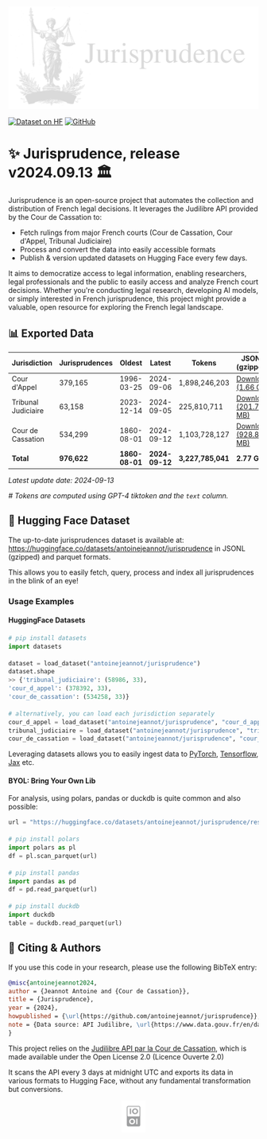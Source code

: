 <p align="center"><img src="https://raw.githubusercontent.com/antoinejeannot/jurisprudence/artefacts/jurisprudence.svg" width=650></p>

[![Dataset on HF](https://huggingface.co/datasets/huggingface/badges/resolve/main/dataset-on-hf-md-dark.svg)](https://huggingface.co/datasets/antoinejeannot/jurisprudence) [![GitHub](https://img.shields.io/badge/github-%23121011.svg?style=for-the-badge&logo=github&logoColor=white)](https://github.com/antoinejeannot/jurisprudence)

# ✨ Jurisprudence, release v2024.09.13 🏛️

Jurisprudence is an open-source project that automates the collection and distribution of French legal decisions. It leverages the Judilibre API provided by the Cour de Cassation to:

- Fetch rulings from major French courts (Cour de Cassation, Cour d'Appel, Tribunal Judiciaire)
- Process and convert the data into easily accessible formats
- Publish & version updated datasets on Hugging Face every few days.

It aims to democratize access to legal information, enabling researchers, legal professionals and the public to easily access and analyze French court decisions.
Whether you're conducting legal research, developing AI models, or simply interested in French jurisprudence, this project might provide a valuable, open resource for exploring the French legal landscape.

## 📊 Exported Data

| Jurisdiction | Jurisprudences | Oldest | Latest | Tokens | JSONL (gzipped) | Parquet |
|--------------|----------------|--------|--------|--------|-----------------|---------|
| Cour d'Appel | 379,165 | 1996-03-25 | 2024-09-06 | 1,898,246,203 | [Download (1.66 GB)](https://huggingface.co/datasets/antoinejeannot/jurisprudence/resolve/main/cour_d_appel.jsonl.gz?download=true) | [Download (2.77 GB)](https://huggingface.co/datasets/antoinejeannot/jurisprudence/resolve/main/cour_d_appel.parquet?download=true) |
| Tribunal Judiciaire | 63,158 | 2023-12-14 | 2024-09-05 | 225,810,711 | [Download (201.77 MB)](https://huggingface.co/datasets/antoinejeannot/jurisprudence/resolve/main/tribunal_judiciaire.jsonl.gz?download=true) | [Download (336.41 MB)](https://huggingface.co/datasets/antoinejeannot/jurisprudence/resolve/main/tribunal_judiciaire.parquet?download=true) |
| Cour de Cassation | 534,299 | 1860-08-01 | 2024-09-12 | 1,103,728,127 | [Download (928.86 MB)](https://huggingface.co/datasets/antoinejeannot/jurisprudence/resolve/main/cour_de_cassation.jsonl.gz?download=true) | [Download (1.57 GB)](https://huggingface.co/datasets/antoinejeannot/jurisprudence/resolve/main/cour_de_cassation.parquet?download=true) |
| **Total** | **976,622** | **1860-08-01** | **2024-09-12** | **3,227,785,041** | **2.77 GB** | **4.68 GB** |

<i>Latest update date: 2024-09-13</i>

<i># Tokens are computed using GPT-4 tiktoken and the `text` column.</i>

## 🤗 Hugging Face Dataset

The up-to-date jurisprudences dataset is available at: <https://huggingface.co/datasets/antoinejeannot/jurisprudence> in JSONL (gzipped) and parquet formats.

This allows you to easily fetch, query, process and index all jurisprudences in the blink of an eye!

### Usage Examples

#### HuggingFace Datasets

```python
# pip install datasets
import datasets

dataset = load_dataset("antoinejeannot/jurisprudence")
dataset.shape
>> {'tribunal_judiciaire': (58986, 33),
'cour_d_appel': (378392, 33),
'cour_de_cassation': (534258, 33)}

# alternatively, you can load each jurisdiction separately
cour_d_appel = load_dataset("antoinejeannot/jurisprudence", "cour_d_appel")
tribunal_judiciaire = load_dataset("antoinejeannot/jurisprudence", "tribunal_judiciaire")
cour_de_cassation = load_dataset("antoinejeannot/jurisprudence", "cour_de_cassation") 
```

Leveraging datasets allows you to easily ingest data to [PyTorch](https://huggingface.co/docs/datasets/use_with_pytorch), [Tensorflow](https://huggingface.co/docs/datasets/use_with_tensorflow), [Jax](https://huggingface.co/docs/datasets/use_with_jax) etc.

#### BYOL: Bring Your Own Lib

For analysis, using polars, pandas or duckdb is quite common and also possible:

```python
url = "https://huggingface.co/datasets/antoinejeannot/jurisprudence/resolve/main/cour_de_cassation.parquet"  # or tribunal_judiciaire.parquet, cour_d_appel.parquet

# pip install polars
import polars as pl
df = pl.scan_parquet(url)

# pip install pandas
import pandas as pd
df = pd.read_parquet(url)

# pip install duckdb
import duckdb
table = duckdb.read_parquet(url)
```

## 🪪 Citing & Authors

If you use this code in your research, please use the following BibTeX entry:

```bibtex
@misc{antoinejeannot2024,
author = {Jeannot Antoine and {Cour de Cassation}},
title = {Jurisprudence},
year = {2024},
howpublished = {\url{https://github.com/antoinejeannot/jurisprudence}},
note = {Data source: API Judilibre, \url{https://www.data.gouv.fr/en/datasets/api-judilibre/}}
}
```

This project relies on the [Judilibre API par la Cour de Cassation](https://www.data.gouv.fr/en/datasets/api-judilibre/), which is made available under the Open License 2.0 (Licence Ouverte 2.0)

It scans the API every 3 days at midnight UTC and exports its data in various formats to Hugging Face, without any fundamental transformation but conversions.

<p align="center"><a href="https://www.etalab.gouv.fr/licence-ouverte-open-licence/"><img src="https://raw.githubusercontent.com/antoinejeannot/jurisprudence/artefacts/license.png" width=50 alt="license ouverte / open license"></a></p>
